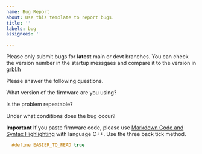 ```yaml
---
name: Bug Report
about: Use this template to report bugs.
title: ''
labels: bug
assignees: ''

---
```


Please only submit bugs for **latest** main or devt branches. You can check the version number in the startup messgaes and compare it to the version in [grbl.h](https://github.com/bdring/Grbl_Esp32/blob/main/Grbl_Esp32/src/Version.h)

Please answer the following questions.

What version of the firmware are you using?

Is the problem repeatable?

Under what conditions does the bug occur?

**Important** If you paste firmware code, please use [Markdown Code and Syntax Highlighting](https://github.com/adam-p/markdown-here/wiki/Markdown-Cheatsheet#code) with language C++. Use the three back tick method.

```C++
  #define EASIER_TO_READ true
```
